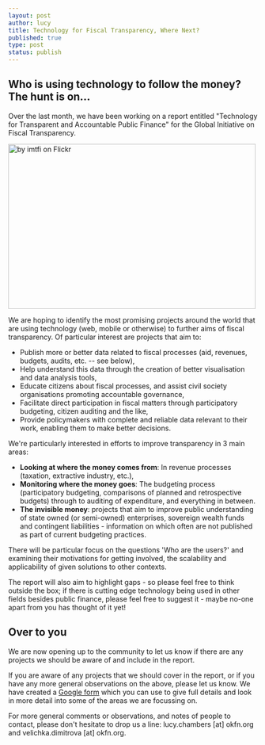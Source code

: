 ```yaml
--- 
layout: post
author: lucy
title: Technology for Fiscal Transparency, Where Next?
published: true
type: post
status: publish
---
```


## Who is using technology to follow the money? The hunt is on...  

Over the last month, we have been working on a report entitled "Technology for Transparent and Accountable Public Finance" for the Global Initiative on Fiscal Transparency.

<a href="http://blog.okfn.org/files/2012/03/5475524201_fe360c8606.jpg"><img src="http://blog.okfn.org/files/2012/03/5475524201_fe360c8606.jpg" alt="by imtfi on Flickr" width="500" height="333" class="alignnone size-full wp-image-9113" /></a>

We are hoping to identify the most promising projects around the world that are using technology (web, mobile or otherwise) to further aims of fiscal transparency. Of particular interest are projects that aim to:

 * Publish more or better data related to fiscal processes (aid, revenues, budgets, audits, etc. -- see below),
 * Help understand this data through the creation of better visualisation and data analysis tools,
 * Educate citizens about fiscal processes, and assist civil society organisations promoting accountable governance,
 * Facilitate direct participation in fiscal matters through participatory budgeting, citizen auditing and the like,
 * Provide policymakers with complete and reliable data relevant to their work, enabling them to make better decisions.

We're particularly interested in efforts to improve transparency in 3 main areas: 

 * <strong>Looking at where the money comes from</strong>: In revenue processes (taxation, extractive industry, etc.), 
 * <strong>Monitoring where the money goes</strong>: The budgeting process (participatory budgeting, comparisons of planned and retrospective budgets) through to auditing of expenditure, and everything in between.
 * <strong>The invisible money</strong>: projects that aim to improve public understanding of state owned (or semi-owned) enterprises, sovereign wealth funds and contingent liabilities - information on which often are not published as part of current budgeting practices. 

There will be particular focus on the questions 'Who are the users?' and examining their motivations for getting involved, the scalability and applicability of given solutions to other contexts.  

The report will also aim to highlight gaps - so please feel free to think outside the box; if there is cutting edge technology being used in other fields besides public finance, please feel free to suggest it - maybe no-one apart from you has thought of it yet!

## Over to you

We are now opening up to the community to let us know if there are any projects we should be aware of and include in the report.  

If you are aware of any projects that we should cover in the report, or if you have any more general observations on the above, please let us know. We have created a [Google form](https://docs.google.com/spreadsheet/viewform?formkey=dGZ1anpCaVZWTTBmR2JQWXFGc0pxeEE6MQ#gid=0) which you can use to give full details and look in more detail into some of the areas we are focussing on. 

For more general comments or observations, and notes of people to contact, please don't hesitate to drop us a line: lucy.chambers [at] okfn.org and velichka.dimitrova [at] okfn.org.